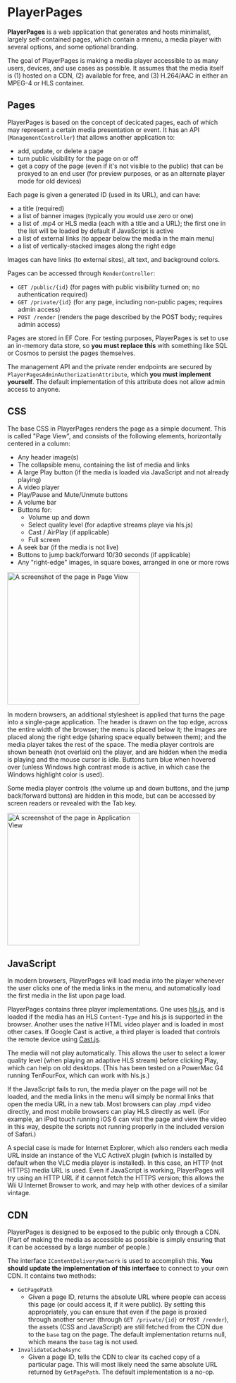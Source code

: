 # PlayerPages

**PlayerPages** is a web application that generates and hosts minimalist, largely self-contained pages, which contain a mnenu, a media player with several options, and some optional branding.

The goal of PlayerPages is making a media player accessible to as many users, devices, and use cases as possible.
It assumes that the media itself is (1) hosted on a CDN, (2) available for free, and (3) H.264/AAC in either an MPEG-4 or HLS container.

## Pages

PlayerPages is based on the concept of decicated pages, each of which may represent a certain media presentation or event.
It has an API (`ManagementController`) that allows another application to:

* add, update, or delete a page
* turn public visibility for the page on or off
* get a copy of the page (even if it's not visible to the public) that can be proxyed to an end user (for preview purposes, or as an alternate player mode for old devices)

Each page is given a generated ID (used in its URL), and can have:

* a title (required)
* a list of banner images (typically you would use zero or one)
* a list of .mp4 or HLS media (each with a title and a URL); the first one in the list will be loaded by default if JavaScript is active
* a list of external links (to appear below the media in the main menu)
* a list of vertically-stacked images along the right edge

Images can have links (to external sites), alt text, and background colors.

Pages can be accessed through `RenderController`:

* `GET /public/{id}` (for pages with public visibility turned on; no authentication required)
* `GET /private/{id}` (for any page, including non-public pages; requires admin access)
* `POST /render` (renders the page described by the POST body; requires admin access)

Pages are stored in EF Core. For testing purposes, PlayerPages is set to use an in-memory data store, so **you must replace this** with something like SQL or Cosmos to persist the pages themselves.

The management API and the private render endpoints are secured by `PlayerPagesAdminAuthorizationAttribute`, which **you must implement yourself**.
The default implementation of this attribute does not allow admin access to anyone.

## CSS

The base CSS in PlayerPages renders the page as a simple document. This is called "Page View", and consists of the following elements, horizontally centered in a column:

* Any header image(s)
* The collapsible menu, containing the list of media and links
* A large Play button (if the media is loaded via JavaScript and not already playing)
* A video player
* Play/Pause and Mute/Unmute buttons
* A volume bar
* Buttons for:
    * Volume up and down
    * Select quality level (for adaptive streams playe via hls.js)
    * Cast / AirPlay (if applicable)
    * Full screen
* A seek bar (if the media is not live)
* Buttons to jump back/forward 10/30 seconds (if applicable)
* Any "right-edge" images, in square boxes, arranged in one or more rows

<a href="https://www.lakora.us/PlayerPages/PageView.png">
    <img src="https://www.lakora.us/PlayerPages/PageView.png"
         alt="A screenshot of the page in Page View"
         width="300" />
</a>

In modern browsers, an additional stylesheet is applied that turns the page into a single-page application.
The header is drawn on the top edge, across the entire width of the browser; the menu is placed below it;
the images are placed along the right edge (sharing space equally between them); and the media player takes
the rest of the space. The media player controls are shown beneath (not overlaid on) the player, and are
hidden when the media is playing and the mouse cursor is idle. Buttons turn blue when hovered over (unless
Windows high contrast mode is active, in which case the Windows highlight color is used).

Some media player controls (the volume up and down buttons, and the jump back/forward buttons) are hidden
in this mode, but can be accessed by screen readers or revealed with the Tab key.

<a href="https://www.lakora.us/PlayerPages/ApplicationView.png">
    <img src="https://www.lakora.us/PlayerPages/ApplicationView.png"
         alt="A screenshot of the page in Application View"
         width="300" />
</a>

## JavaScript

In modern browsers, PlayerPages will load media into the player whenever the user clicks one of the media
links in the menu, and automatically load the first media in the list upon page load.

PlayerPages contains three player implementations. One uses [hls.js](https://github.com/video-dev/hls.js/),
and is loaded if the media has an HLS `Content-Type` and hls.js is supported in the browser. Another uses
the native HTML video player and is loaded in most other cases. If Google Cast is active, a third player
is loaded that controls the remote device using [Cast.js](https://github.com/castjs/castjs).

The media will not play automatically. This allows the user to select a lower quality level (when playing
an adaptive HLS stream) before clicking Play, which can help on old desktops. (This has been tested on a
PowerMac G4 running TenFourFox, which can work with hls.js.)

If the JavaScript fails to run, the media player on the page will not be loaded, and the media links in the
menu will simply be normal links that open the media URL in a new tab. Most browsers can play .mp4 video
directly, and most mobile browsers can play HLS directly as well. (For example, an iPod touch running iOS 6
can visit the page and view the video in this way, despite the scripts not running properly in the included
version of Safari.)

A special case is made for Internet Explorer, which also renders each media URL inside an instance of the
VLC ActiveX plugin (which is installed by default when the VLC media player is installed). In this case, an
HTTP (not HTTPS) media URL is used. Even if JavaScript is working, PlayerPages will try using an HTTP URL if
it cannot fetch the HTTPS version; this allows the Wii U Internet Browser to work, and may help with other
devices of a similar vintage.

## CDN

PlayerPages is designed to be exposed to the public only through a CDN. (Part of making the media as accessible
as possible is simply ensuring that it can be accessed by a large number of people.)

The interface `IContentDeliveryNetwork` is used to accomplish this. **You should update the implementation of
this interface** to connect to your own CDN. It contains two methods:

* `GetPagePath`
  * Given a page ID, returns the absolute URL where people can access this page (or could access it, if it were public).
    By setting this appropriately, you can ensure that even if the page is proxied through another server (through
    `GET /private/{id}` or `POST /render`), the assets (CSS and JavaScript) are still fetched from the CDN due to the
    `base` tag on the page. The default implementation returns null, which means the `base` tag is not used.
* `InvalidateCacheAsync`
  * Given a page ID, tells the CDN to clear its cached copy of a particular page. This will most likely need the
    same absolute URL returned by `GetPagePath`. The default implementation is a no-op.
